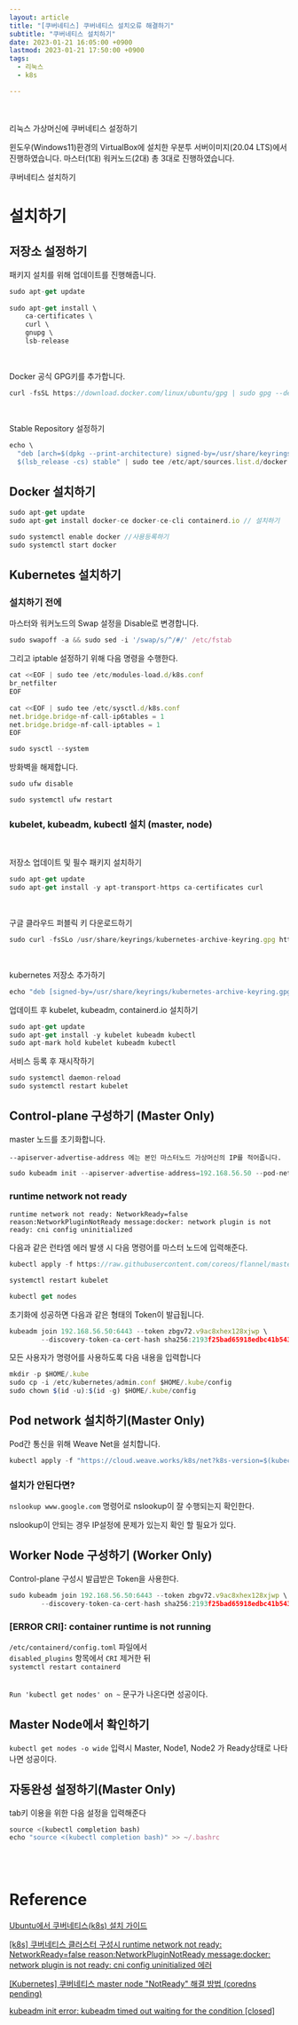 ```yaml
---
layout: article
title: "[쿠버네티스] 쿠버네티스 설치오류 해결하기"
subtitle: "쿠버네티스 설치하기"
date: 2023-01-21 16:05:00 +0900
lastmod: 2023-01-21 17:50:00 +0900
tags: 
  - 리눅스
  - k8s

---
```

<br><br>
리눅스 가상머신에 쿠버네티스 설정하기

<!--more-->  
윈도우(Windows11)환경의 VirtualBox에 설치한 우분투 서버이미지(20.04 LTS)에서 진행하였습니다. 마스터(1대) 워커노드(2대) 총 3대로 진행하였습니다.<br/>


쿠버네티스 설치하기<br/>

# 설치하기

## 저장소 설정하기

패키지 설치를 위해 업데이트를 진행해줍니다.

```javascript
sudo apt-get update
 
sudo apt-get install \
    ca-certificates \
    curl \
    gnupg \
    lsb-release
```
<br/>

Docker 공식 GPG키를 추가합니다.<br/>

```javascript
curl -fsSL https://download.docker.com/linux/ubuntu/gpg | sudo gpg --dearmor -o /usr/share/keyrings/docker-archive-keyring.gpg
```
<br/>

Stable Repository 설정하기<br/>

```javascript
echo \
  "deb [arch=$(dpkg --print-architecture) signed-by=/usr/share/keyrings/docker-archive-keyring.gpg] https://download.docker.com/linux/ubuntu \
  $(lsb_release -cs) stable" | sudo tee /etc/apt/sources.list.d/docker.list > /dev/null
```

## Docker 설치하기

```javascript
sudo apt-get update
sudo apt-get install docker-ce docker-ce-cli containerd.io // 설치하기

sudo systemctl enable docker //사용등록하기
sudo systemctl start docker
```

## Kubernetes 설치하기

### 설치하기 전에

마스터와 워커노드의 Swap 설정을 Disable로 변경합니다.<br/>

```javascript
sudo swapoff -a && sudo sed -i '/swap/s/^/#/' /etc/fstab
```

그리고 iptable 설정하기 위해 다음 명령을 수행한다. <br/>

```javascript
cat <<EOF | sudo tee /etc/modules-load.d/k8s.conf
br_netfilter
EOF
 
cat <<EOF | sudo tee /etc/sysctl.d/k8s.conf
net.bridge.bridge-nf-call-ip6tables = 1
net.bridge.bridge-nf-call-iptables = 1
EOF

sudo sysctl --system
```

방화벽을 해제합니다.
```javascript
sudo ufw disable

sudo systemctl ufw restart
```

### kubelet, kubeadm, kubectl 설치 (master, node)
<br/>

저장소 업데이트 및 필수 패키지 설치하기<br/>

```javascript
sudo apt-get update
sudo apt-get install -y apt-transport-https ca-certificates curl
```
<br/>

구글 클라우드 퍼블릭 키 다운로드하기

```javascript
sudo curl -fsSLo /usr/share/keyrings/kubernetes-archive-keyring.gpg https://packages.cloud.google.com/apt/doc/apt-key.gpg
```

<br/>

kubernetes 저장소 추가하기<br/>

```javascript
echo "deb [signed-by=/usr/share/keyrings/kubernetes-archive-keyring.gpg] https://apt.kubernetes.io/ kubernetes-xenial main" | sudo tee /etc/apt/sources.list.d/kubernetes.list
```

업데이트 후 kubelet, kubeadm, containerd.io 설치하기<br/>

```javascript
sudo apt-get update
sudo apt-get install -y kubelet kubeadm kubectl
sudo apt-mark hold kubelet kubeadm kubectl
```

서비스 등록 후 재시작하기<br/>
```javascript
sudo systemctl daemon-reload
sudo systemctl restart kubelet
```

## Control-plane 구성하기 (Master Only)

master 노드를 초기화합니다.<br/>

`--apiserver-advertise-address 에는 본인 마스터노드 가상머신의 IP를 적어줍니다.`

```javascript
sudo kubeadm init --apiserver-advertise-address=192.168.56.50 --pod-network-cidr=10.244.0.0/16
```

### runtime network not ready

`runtime network not ready: NetworkReady=false reason:NetworkPluginNotReady message:docker: network plugin is not ready: cni config uninitialized `<br/>

다음과 같은 런타엠 에러 발생 시 다음 명령어를 마스터 노드에 입력해준다.<br/>

```javascript
kubectl apply -f https://raw.githubusercontent.com/coreos/flannel/master/Documentation/kube-flannel.yml

systemctl restart kubelet

kubectl get nodes
```

초기화에 성공하면 다음과 같은 형태의 Token이 발급됩니다.<br/>

```javascript
kubeadm join 192.168.56.50:6443 --token zbgv72.v9ac8xhex128xjwp \
        --discovery-token-ca-cert-hash sha256:2193f25bad65918edbc41b543e22327741bdd99748b1
```

모든 사용자가 명령어를 사용하도록 다음 내용을 입력합니다<br/>

```javascript
mkdir -p $HOME/.kube
sudo cp -i /etc/kubernetes/admin.conf $HOME/.kube/config
sudo chown $(id -u):$(id -g) $HOME/.kube/config
```

## Pod network 설치하기(Master Only)

Pod간 통신을 위해 Weave Net을 설치합니다.
```javascript
kubectl apply -f "https://cloud.weave.works/k8s/net?k8s-version=$(kubectl version | base64 | tr -d '\n')"
```

### 설치가 안된다면?
`nslookup www.google.com` 명령어로 nslookup이 잘 수행되는지 확인한다.<br/>

nslookup이 안되는 경우 IP설정에 문제가 있는지 확인 할 필요가 있다.<br/>


## Worker Node 구성하기 (Worker Only)

Control-plane 구성시 발급받은 Token을 사용한다.<br/>

```javascript
sudo kubeadm join 192.168.56.50:6443 --token zbgv72.v9ac8xhex128xjwp \
        --discovery-token-ca-cert-hash sha256:2193f25bad65918edbc41b543e22327741bdd99748b1
```

### [ERROR CRI]: container runtime is not running
`/etc/containerd/config.toml` 파일에서 <br/>
`disabled_plugins` 항목에서 `CRI` 제거한 뒤<br/>
`systemctl restart containerd`
<br/>
<br/>

`Run 'kubectl get nodes' on ~` 문구가 나온다면 성공이다.

## Master Node에서 확인하기

`kubectl get nodes -o wide` 입력시 Master, Node1, Node2 가 Ready상태로 나타나면 성공이다.<br/>

## 자동완성 설정하기(Master Only)

tab키 이용을 위한 다음 설정을 입력해준다<br/>

```javascript
source <(kubectl completion bash)
echo "source <(kubectl completion bash)" >> ~/.bashrc
```

<br/>
<br/>

# Reference

[Ubuntu에서 쿠버네티스(k8s) 설치 가이드](https://confluence.curvc.com/pages/releaseview.action?pageId=98048155)<br/>

[[k8s] 쿠버네티스 클러스터 구성시 runtime network not ready: NetworkReady=false reason:NetworkPluginNotReady message:docker: network plugin is not ready: cni config uninitialized 에러](https://sup2is.tistory.com/100)<br/>

[[Kubernetes] 쿠버네티스 master node "NotReady" 해결 방법 (coredns pending)](https://nirsa.tistory.com/292)<br/>

[kubeadm init error: kubeadm timed out waiting for the condition [closed]](https://stackoverflow.com/questions/67256430/kubeadm-init-error-kubeadm-timed-out-waiting-for-the-condition)